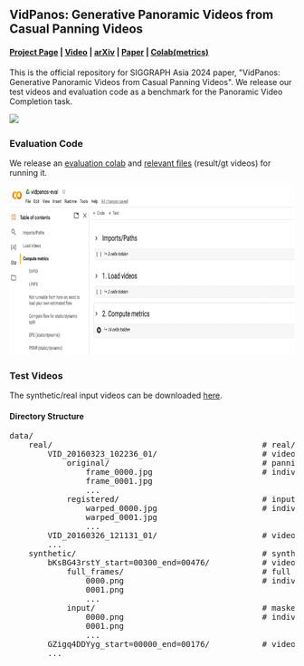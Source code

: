 ## VidPanos: Generative Panoramic Videos from Casual Panning Videos
#### [Project Page](https://vidpanos.github.io) | [Video](https://www.youtube.com/watch?v=93HHOnISoqk) | [arXiv](https://arxiv.org/abs/2410.13832) | [Paper](https://arxiv.org/pdf/2410.13832) | [Colab(metrics)](https://colab.research.google.com/drive/1yPWg5-5iNkZBglD9m4yZxgDUoE27kfbX?usp=sharing)

This is the official repository for SIGGRAPH Asia 2024 paper, "VidPanos: Generative Panoramic Videos from Casual Panning Videos". We release our test videos and evaluation code as a benchmark for the Panoramic Video Completion task.

<img src="./assets/teaser.gif" height="176px"/>

### Evaluation Code
We release an [evaluation colab](https://colab.research.google.com/drive/1yPWg5-5iNkZBglD9m4yZxgDUoE27kfbX?usp=sharing) and [relevant files](https://drive.google.com/drive/folders/1u03i6w5ZdwxBOQK2FsWC6el365ysHv2Z?usp=sharing) (result/gt videos) for running it.

<img src="./assets/colab.png" height="300px"/>


### Test Videos
The synthetic/real input videos can be downloaded [here](https://drive.google.com/file/d/1drYHcr4vI3cs2IZwwo0KNJJHx8o8CMpq/view?usp=sharing).

#### Directory Structure
<pre>
data/                        
    real/                                            # real/captured videos
        VID_20160323_102236_01/                      # video #1
            original/                                # panning input video
                frame_0000.jpg                       # individual frames
                frame_0001.jpg
                ...
            registered/                              # input video projected onto panoramic canvas (individual frames)
                warped_0000.jpg                      # individual frames, rgba, mask in alpha channel
                warped_0001.jpg
                ...
        VID_20160326_121131_01/                      # video #2
        ...
    synthetic/                                       # synthetic panning videos (360 video center-cropped and masked)
        bKsBG43rstY_start=00300_end=00476/           # video #1
            full_frames/                             # full video before masking
                0000.png                             # individual frames
                0001.png
                ...
            input/                                   # masked to synthesize camera panning
                0000.png                             # individual frames, rgba, mask in alpha channel
                0001.png
                ...
        GZigq4DDYyg_start=00000_end=00176/           # video #2
        ...
</pre>

